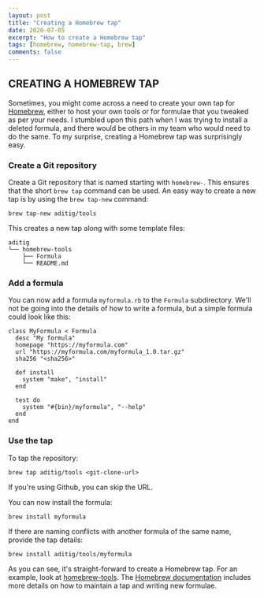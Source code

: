 ```yaml
---
layout: post
title: "Creating a Homebrew tap"
date: 2020-07-05
excerpt: "How to create a Homebrew tap"
tags: [homebrew, homebrew-tap, brew]
comments: false
---
```


## CREATING A HOMEBREW TAP

Sometimes, you might come across a need to create your own tap for [Homebrew](https://github.com/Homebrew/brew), either to host your own tools or for formulae that you tweaked as per your needs.
I stumbled upon this path when I was trying to install a deleted formula, and there would be others in my team who would need to do the same.
To my surprise, creating a Homebrew tap was surprisingly easy.

### Create a Git repository

Create a Git repository that is named starting with `homebrew-`. This ensures that the short `brew tap` command can be used.
An easy way to create a new tap is by using the `brew tap-new` command:
```
brew tap-new aditig/tools
```
This creates a new tap along with some template files:
```
aditig
└── homebrew-tools
    ├── Formula
    └── README.md
```

### Add a formula

You can now add a formula `myformula.rb` to the `Formula` subdirectory.
We'll not be going into the details of how to write a formula, but a simple formula could look like this:
```
class MyFormula < Formula
  desc "My formula"
  homepage "https://myformula.com"
  url "https://myformula.com/myformula_1.0.tar.gz"
  sha256 "<sha256>"

  def install
    system "make", "install"
  end

  test do
    system "#{bin}/myformula", "--help"
  end
end
```

### Use the tap

To tap the repository:
```
brew tap aditig/tools <git-clone-url>
```
If you're using Github, you can skip the URL.

You can now install the formula:
```
brew install myformula
```
If there are naming conflicts with another formula of the same name, provide the tap details:
```
brew install aditig/tools/myformula
```


As you can see, it's straight-forward to create a Homebrew tap. 
For an example, look at [homebrew-tools](https://github.com/aditig/homebrew-tools).
The [Homebrew documentation](https://docs.brew.sh) includes more details on how to maintain a tap and writing new formulae.